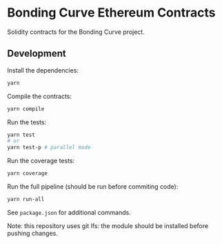 # Bonding Curve Ethereum Contracts

Solidity contracts for the Bonding Curve project.

## Development

Install the dependencies:

```bash
yarn
```

Compile the contracts:

```bash
yarn compile
```

Run the tests:

```bash
yarn test
# or
yarn test-p # parallel mode
```

Run the coverage tests:

```bash
yarn coverage
```

Run the full pipeline (should be run before commiting code):

```bash
yarn run-all
```

See `package.json` for additional commands.

Note: this repository uses git lfs: the module should be installed before pushing changes.

